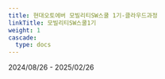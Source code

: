 ```yaml
---
title: 현대오토에버 모빌리티SW스쿨 1기-클라우드과정
linkTitle: 모빌리티SW스쿨1기
weight: 1
cascade:
  type: docs
---
```

2024/08/26 - 2025/02/26